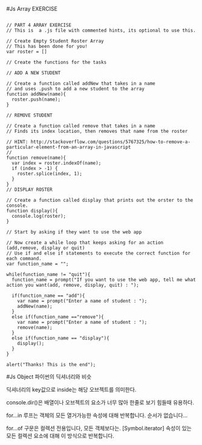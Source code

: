 #Js Array EXERCISE
<pre><code>
// PART 4 ARRAY EXERCISE
// This is  a .js file with commented hints, its optional to use this.

// Create Empty Student Roster Array
// This has been done for you!
var roster = []

// Create the functions for the tasks

// ADD A NEW STUDENT

// Create a function called addNew that takes in a name
// and uses .push to add a new student to the array
function addNew(name){
  roster.push(name);
}

// REMOVE STUDENT

// Create a function called remove that takes in a name
// Finds its index location, then removes that name from the roster

// HINT: http://stackoverflow.com/questions/5767325/how-to-remove-a-particular-element-from-an-array-in-javascript
//
function remove(name){
  var index = roster.indexOf(name);
  if (index > -1) {
    roster.splice(index, 1);
  }
}
// DISPLAY ROSTER

// Create a function called display that prints out the orster to the console.
function display(){
  console.log(roster);
}

// Start by asking if they want to use the web app

// Now create a while loop that keeps asking for an action (add,remove, display or quit)
// Use if and else if statements to execute the correct function for each command.
var function_name = "";

while(function_name != "quit"){
  function_name = prompt("If you want to use the web app, tell me what action you want(add, remove, display, quit) : ");

  if(function_name == "add"){
    var name = prompt("Enter a name of student : ");
    addNew(name);
  }
  else if(function_name =="remove"){
    var name = prompt("Enter a name of student : ");
    remove(name);
  }
  else if(function_name == "display"){
    display();
  }
}

alert("Thanks! This is the end");
</code></pre>

#Js Object
파이썬의 딕셔너리와 비슷

딕셔너리의 key값으로 inside는 해당 오브젝트를 의미한다.

console.dir()은 배열이나 오브젝트의 요소가 너무 많아 한줄로 보기 힘들때 유용하다.

for...in 루프는 객체의 모든 열거가능한 속성에 대해 반복합니다. 순서가 없습니다...

for...of 구문은 컬렉션 전용입니다, 모든 객체보다는. [Symbol.iterator] 속성이 있는 모든 컬렉션 요소에 대해 이 방식으로 반복합니다.
